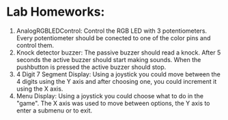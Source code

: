 # Lab Homeworks:
1. AnalogRGBLEDControl: Control the RGB LED with 3 potentiometers. Every potentiometer should be conected to one of the color pins and control them.
2. Knock detector buzzer: The passive buzzer should read a knock. After 5 seconds the active buzzer should start making sounds. When the pushbutton is pressed the active buzzer should stop.
3. 4 Digit 7 Segment Display: Using a joystick you could move between the 4 digits using the Y axis and after choosing one, you could increment it using the X axis.
4. Menu Display: Using a joystick you could choose what to do in the "game". The X axis was used to move between options, the Y axis to enter a submenu or to exit.
